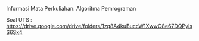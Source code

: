 Informasi Mata Perkuliahan: Algoritma Pemrograman

Soal UTS : https://drive.google.com/drive/folders/1zq8A4kuBuccW1XwwO8e67DQPyIsS6Sx4
